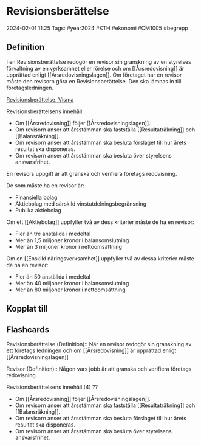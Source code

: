 # Revisionsberättelse

2024-02-01 11:25
Tags: #year2024 #KTH #ekonomi #CM1005 #begrepp

## Definition

I en Revisionsberättelse redogör en revisor sin granskning av en styrelses förvaltning av en verksamhet eller rörelse och om [[Årsredovisning]] är upprättad enligt [[Årsredovisningslagen]]. Om företaget har en revisor måste den revisorn göra en Revisionsberättelse. Den ska lämnas in till företagsledningen.

[Revisionsberättelse, Visma](https://vismaspcs.se/ekonomiska-termer/vad-ar-revisionsberattelse)

Revisionsberättelsens innehåll:

- Om [[Årsredovisning]] följer [[Årsredovisningslagen]].
- Om revisorn anser att årsstämman ska fastställa [[Resultaträkning]] och [[Balansräkning]].
- Om revisorn anser att årsstämman ska besluta förslaget till hur årets resultat ska disponeras.
- Om revisorn anser att årsstämman ska besluta över styrelsens ansvarsfrihet.

En revisors uppgift är att granska och verifiera företags redovisning.

De som måste ha en revisor är:

- Finansiella bolag
- Aktiebolag med särskild vinstutdelningsbegränsning
- Publika aktiebolag

Om ett [[Aktiebolag]] uppfyller två av dess kriterier måste de ha en revisor:

- Fler än tre anställda i medeltal
- Mer än 1,5 miljoner kronor i balansomslutning
- Mer än 3 miljoner kronor i nettoomsättning

Om en [[Enskild näringsverksamhet]] uppfyller två av dessa kriterier måste de ha en revisor:

- Fler än 50 anställda i medeltal
- Mer än 40 miljoner kronor i balansomslutning
- Mer än 80 miljoner kronor i nettoomsättning

## Kopplat till

## Flashcards

Revisionsberättelse (Definition):: När en revisor redogör sin granskning av ett företags ledningen och om [[Årsredovisning]] är upprättad enligt [[Årsredovisningslagen]]
<!--SR:!2024-02-09,4,274!2024-02-20,13,290-->

Revisor (Definition):: Någon vars jobb är att granska och verifiera företags redovisning
<!--SR:!2024-02-16,11,270!2024-02-22,15,290-->

Revisionsberättelsens innehåll (4)
??
- Om [[Årsredovisning]] följer [[Årsredovisningslagen]].
- Om revisorn anser att årsstämman ska fastställa [[Resultaträkning]] och [[Balansräkning]].
- Om revisorn anser att årsstämman ska besluta förslaget till hur årets resultat ska disponeras.
- Om revisorn anser att årsstämman ska besluta över styrelsens ansvarsfrihet.
<!--SR:!2024-02-09,1,218!2024-02-11,4,276-->
